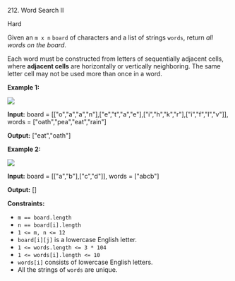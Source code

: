 212\. Word Search II

Hard

Given an `m x n` `board` of characters and a list of strings `words`, return _all words on the board_.

Each word must be constructed from letters of sequentially adjacent cells, where **adjacent cells** are horizontally or vertically neighboring. The same letter cell may not be used more than once in a word.

**Example 1:**

![](https://assets.leetcode.com/uploads/2020/11/07/search1.jpg)

**Input:** board = \[\["o","a","a","n"\],\["e","t","a","e"\],\["i","h","k","r"\],\["i","f","l","v"\]\], words = \["oath","pea","eat","rain"\]

**Output:** \["eat","oath"\] 

**Example 2:**

![](https://assets.leetcode.com/uploads/2020/11/07/search2.jpg)

**Input:** board = \[\["a","b"\],\["c","d"\]\], words = \["abcb"\]

**Output:** \[\] 

**Constraints:**

*   `m == board.length`
*   `n == board[i].length`
*   `1 <= m, n <= 12`
*   `board[i][j]` is a lowercase English letter.
*   `1 <= words.length <= 3 * 104`
*   `1 <= words[i].length <= 10`
*   `words[i]` consists of lowercase English letters.
*   All the strings of `words` are unique.